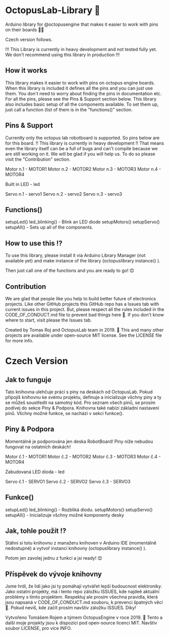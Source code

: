 # OctopusLab-Library 🐙
Arduino library for @octopusengine that makes it easier to work with pins on their boards 🎉🔥

Czech version follows.

!!! This Library is currently in heavy development and not tested fully yet. We don't recommend using this library in production !!!

## How it works

This library makes it easier to work with pins on octopus engine boards. When this library is included it defines all the pins and you
can just use them. You don't need to worry about finding the pins in documentation etc. For all the pins,
please see the Pins & Support section below. This library also includes basic setup of all the
components available. To set them up, just call a function (list of them is in the "functions()" section.

## Pins & Support

Currently only the octopus lab robotboard is supported. So pins below are for this board.
‼ This library is currently in heavy development ‼ That means even the library itself
can be a full of bugs and can't compile because we are still working on it. We will be glad if you will
help us. To do so please visit the "Contribution" section.

Motor n.1 - MOTOR1
Motor n.2 - MOTOR2
Motor n.3 - MOTOR3
Motor n.4 - MOTOR4

Built in LED - led

Servo n.1 - servo1
Servo n.2 - servo2
Servo n.3 - servo3

## Functions()

setupLed()
led_blinking() - Blink an LED diode
setupMotors()
setupServo()
setupAll() - Sets up all of the components.

## How to use this ⁉

To use this library, please install it via Arduino Library Manager (not available yet) and make
instance of the library (octopuslibrary instance() ).

Then just call one of the functions and you are ready to go! 😊

## Contribution

We are glad that people like you help to build better future of electronics projects.
Like other GitHub projects this GitHub repo has a Issues tab with current issues in this
project. But, please respect all the rules included in the CODE_OF_CONDUCT.md file to
prevent bad things here 🙌. If you don't know where to start, visit please the Issues tab.

Created by Tomas Roj and OctopusLab team in 2019. 📅
This and many other projects are available under open-source MIT license. See the LICENSE file
for more info.

# Czech Version

## Jak to funguje

Tato knihovna ulehčuje práci s piny na deskách od OctopusLab. Pokud připojíš knihovnu ke svému projektu, definuje a inicializuje všchny piny a ty se můžeš soustředit na samotný kód. Pro seznam všech pinů, se prosím podívej do sekce Piny & Podpora. Knihovna také nabízí základní nastavení pinů. Všchny možné funkce, se nachází v sekci funkce().

## Piny & Podpora

Momentálně je podporována jen deska RobotBoard! Piny níže nebudou fungovat na ostatních deskách!

Motor č.1 - MOTOR1
Motor č.2 - MOTOR2
Motor č.3 - MOTOR3
Motor č.4 - MOTOR4

Zabudovaná LED dioda - led

Servo č.1 - SERVO1
Servo č.2 - SERVO2
Servo č.3 - SERVO3

## Funkce()

setupLed()
led_blinking() - Rozbliká diodu.
setupMotors()
setupServo()
setupAll() - Inicializuje všchny možné komponenty desky

## Jak, tohle použít ⁉

Stáhni si totu knihovnu z manažeru knihoven v Arduino IDE (momentálně nedostupné) a vytvoř instanci knihovny (octopuslibrary instance() ).

Potom jen zavolej jednu z funkcí a jsi ready! 😊

## Příspěvek do vývoje knihovny

Jsme hrdí, že lidi jako jsi ty pomáhají vytvářet lepší budoucnost elektroniky.
Jako ostatní projekty, má i tento repo záložku ISSUES, kde najdeě aktuální problémy s tímto projektem.
Respektuj ale prosím všechna pravidla, která jsou napsaná v CODE_OF_CONDUCT.md souboru, k prevenci špatných věcí 🙌. Pokud nevíš, kde začít prosím navštiv záložku ISSUES. Díky!

Vytvořeno Tomášem Rojem a týmem OctopusEngine v roce 2019. 📅
Tento a další moje projekty jsou k dispozici pod open-source licencí MIT. Navštiv soubor LICENSE, pro více INFO.
